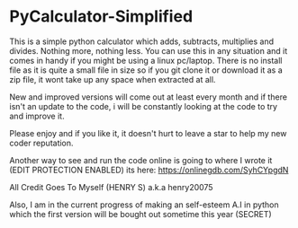 # PyCalculator-Simplified
This is a simple python calculator which adds, subtracts, multiplies and divides. Nothing more, nothing less.
You can use this in any situation and it comes in handy if you might be using a linux pc/laptop.
There is no install file as it is quite a small file in size so if you git clone it or download it as a zip file, 
it wont take up any space when extracted at all. 

New and improved versions will come out at least every month and if there isn't an update to the code, i will
be constantly looking at the code to try and improve it.

Please enjoy and if you like it, it doesn't hurt to leave a star to help my new coder reputation.

Another way to see and run the code online is going to where I wrote it (EDIT PROTECTION ENABLED) its here: https://onlinegdb.com/SyhCYpgdN

All Credit Goes To Myself (HENRY S) a.k.a henry20075

Also, I am in the current progress of making an self-esteem A.I in python which the first version will be bought out
sometime this year (SECRET)
